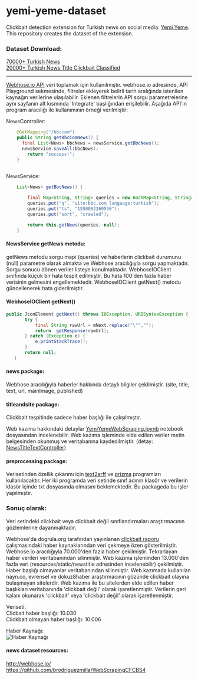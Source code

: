 # yemi-yeme-dataset
Clickbait detection extension for Turkish news on social media: [Yemi Yeme](https://github.com/suleymancan/yemi-yeme).
This repository creates the dataset of the extension. 

### Dataset Download: <br/>
[70000+ Turkish News](https://www.kaggle.com/suleymancan/turkishnews70000)<br/>
[20000+ Turkish  News Title Clickbait Classified](https://www.kaggle.com/suleymancan/turkishnewstitle20000clickbaitclassified)

<hr>

[Webhose.io API](https://github.com/Webhose/webhoseio-java-sdk) veri toplamak için kullanılmıştır.
webhose.io adresinde, API Playground sekmesinde, filtreler ekleyerek belirli tarih aralığında istenilen kaynağın verilerine ulaşılabilir.
Eklenen filtrelerin API sorgu parametrelerine aynı sayfanın alt kısmında 'Integrate' başlığından erişilebilir.
Aşağıda API'ın program aracılığı ile kullanımının örneği verilmiştir:

NewsController:
```java
	@GetMapping("/bbccom")
	public String getBbcComNews() {
	  final List<News> bbcNews = newsService.getBbcNews();
	  newsService.saveAll(bbcNews);
		return "success!";
	}
	
```
NewsService:
```java
	List<News> getBbcNews() {

		final Map<String, String> queries = new HashMap<String, String>();
		queries.put("q", "site:bbc.com language:turkish");
		queries.put("ts", "1550062269550");
		queries.put("sort", "crawled");

		return this.getNews(queries, null);
	}
```
#### NewsService getNews metodu: 
getNews metodu sorgu mapi (queries) ve haberlerin clickbait durumunu (null) parametre olarak almakta ve Webhose aracılığıyla sorgu yapmaktadır.
Sorgu sonucu dönen veriler listeye konulmaktadır. WebhoseIOClient sınıfında küçük bir hata tespit edilmiştir. Bu hata 100'den fazla haber verisinin gelmesini engellemektedir. WebhoseIOClient getNext() metodu güncellenerek hata giderilmiştir.
#### WebhoseIOClient getNext()
 ```java
 public JsonElement getNext() throws IOException, URISyntaxException {
 		try {
 			final String rawUrl = mNext.replace("\"","");
 			return  getResponse(rawUrl);
 		} catch (Exception e) {
 			e.printStackTrace();
 		}
 		return null;
 	}
```
#### news package:
Webhose aracılığıyla haberler hakkında detaylı bilgiler çekilmiştir. (site, title, text, url, mainImage, published)
#### titleandsite package:
Clickbait tespitinde sadece haber başlığı ile çalışılmıştır.

Web kazıma hakkındaki detaylar [YemiYemeWebScraping.ipynb](https://github.com/suleymancan/yemi-yeme-dataset/blob/master/YemiYemeWebScraping.ipynb) notebook dosyasından incelenebilir.
Web kazıma işleminde elde edilen veriler metin belgesinden okunmuş ve veritabanına kaydedilmiştir. (detay: [NewsTitleTextController](https://github.com/suleymancan/yemi-yeme-dataset/blob/master/src/main/java/com/clickbait/dataset/titleandsite/NewsTitleTextController.java))

#### preprocessing package:
Verisetinden özellik çıkarımı için [text2arff](http://www.kemik.yildiz.edu.tr/?id=25) ve [prizma](https://code.google.com/archive/p/prizma-text-classification/)  programları kullanılacaktır. Her iki programda veri setinde sınıf adının klasör  ve verilerin klasör içinde txt dosyasında olmasını beklemektedir. Bu packageda bu işler yapılmıştır.


### Sonuç olarak:
Veri setindeki clickbait veya clickbait değil sınıflandırmaları araştırmacının gözlemlerine dayanmaktadır. 

Webhose'da dogrula.org tarafından yayınlanan [clickbait raporu](https://dogrula.org/wp-content/uploads/2018/02/CLICKBAIT-RAPORU-2017-1.pdf) çalışmasındaki haber kaynaklarından veri çekmeye özen gösterilmiştir. Webhose.io aracılığıyla 70.000'den fazla haber çekilmiştir. Tekrarlayan haber verileri veritabanından silinmiştir. Web kazıma işleminden 13.000'den fazla veri (resources/static/newstitle adresinden incelenebilir) çekilmiştir. Haber başlığı olmayanlar veritabanından silinmiştir.
Web kazımada kullanılan nayn.co, evrensel ve dokuz8haber araştırmacının gözünde clickbait olayına bulaşmayan sitelerdir. Web kazıma ile bu sitelerden elde edilen haber başlıkları  veritabanında 'clickbait değil' olarak işaretlenmiştir. Verilerin geri kalanı okunarak 'clickbait' veya 'clickbait değil' olarak işaretlenmiştir.


Veriseti:<br/>
Clicbait haber başlığı: 10.030 <br/>
Clickbait olmayan haber başlığı: 10.006

Haber Kaynağı: <br/>
![Haber Kaynağı](https://suleymancanblog.files.wordpress.com/2019/05/habersayisi.png)

#### news dataset resources:
http://webhose.io/ <br/>
https://github.com/brodriguezmilla/WebScrapingCFCBS4

